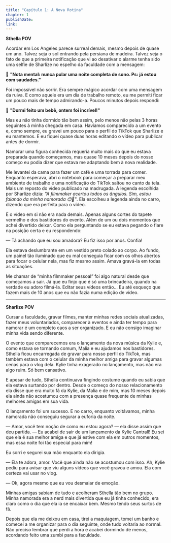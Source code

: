 ```yaml
---
title: "Capítulo 1: A Nova Rotina"
chapter: 1
publishDate: 
link: 
---
```


**Sthella POV**

Acordar em Los Angeles parece surreal demais, mesmo depois de quase um ano. Talvez seja o sol entrando pela persiana de madeira. Talvez seja o fato de que a primeira notificação que vi ao desativar o alarme tenha sido uma selfie de Sharlize no espelho da faculdade com a mensagem:

📱 **"Nota mental: nunca pular uma noite completa de sono. Ps: já estou com saudades."**

Foi impossível não sorrir. Era sempre mágico acordar com uma mensagem da ruiva. E como aquele era um dia de trabalho remoto, eu me permiti ficar um pouco mais de tempo admirando-a. Poucos minutos depois respondi:

📱 **"Dormi feito um bebê, ontem foi incrível!"**

Mas eu não tinha dormido tão bem assim, pelo menos não pelas 3 horas seguintes à minha chegada em casa. Havíamos comparecido a um evento e, como sempre, eu gravei um pouco para o perfil do TikTok que Sharlize e eu mantemos. E eu fiquei quase duas horas editando o vídeo para publicar antes de dormir.

Namorar uma figura conhecida requeria muito mais do que eu estava preparada quando começamos, mas quase 10 meses depois do nosso começo eu podia dizer que estava me adaptando bem à nova realidade.

Me levantei da cama para fazer um café e uma torrada para comer. Enquanto esperava, abri o notebook para começar a preparar meu ambiente de trabalho e uma notificação do TikTok saltou no canto da tela. Mais um reposto do vídeo publicado na madrugada. A legenda escolhida por Sharlize dizia: *"A filmmaker acertou todos os ângulos. Sim, estou falando da minha namorada 😌📸"*. Ela escolheu a legenda ainda no carro, dizendo que era perfeita para o vídeo.

E o vídeo em si não era nada demais. Apenas alguns cortes do tapete vermelho e dos bastidores do evento. Além de um ou dois momentos que achei divertido deixar. Como ela perguntando se eu estava pegando o flare na posição certa e eu respondendo:

— Tá achando que eu sou amadora? Eu fiz isso por anos. Confia!

Ela estava deslumbrante em um vestido preto colado ao corpo. Ao fundo, um painel tão iluminado que eu mal conseguia ficar com os olhos abertos para focar o celular nela, mas fiz mesmo assim. Amava gravá-la em todas as situações.

Me chamar de “minha filmmaker pessoal” foi algo natural desde que começamos a sair. Já que eu finjo que é só uma brincadeira, quando na verdade eu adoro filmá-la. Editar seus vídeos então... Eu até esqueço que fazem mais de 10 anos que eu não fazia numa edição de vídeo.

---

**Sharlize POV**

Cursar a faculdade, gravar filmes, manter minhas redes sociais atualizadas, fazer meus voluntariados, comparecer à eventos e ainda ter tempo para namorar é um completo caos a ser organizado. E eu não consigo imaginar minha vida sendo diferente.

O evento que comparecemos era o lançamento da nova música da Kylie e, como estava se tornando comum, Malia e eu ajudamos nos bastidores. Sthella ficou encarregada de gravar para nosso perfil do TikTok, mas também estava com o celular da minha melhor amiga para gravar algumas cenas para o vlog dela. Kylie tinha exagerado no lançamento, mas não era algo ruim. Só bem cansativo.

E apesar de tudo, Sthella continuava fingindo costume quando eu sabia que ela estava surtando por dentro. Desde o começo do nosso relacionamento ela disse que era muito fã da Kylie, da Malia e de mim, mas 10 meses depois ela ainda não acostumou com a presença quase frequente de minhas melhores amigas em sua vida.

O lançamento foi um sucesso. E no carro, enquanto voltávamos, minha namorada não conseguiu segurar a euforia da noite.

— Amor, você tem noção de como eu estou agora? — ela disse assim que deu partida. — Eu acabei de sair de um lançamento da Kylie Cantrall! Eu sei que ela é sua melhor amiga e que já estive com ela em outros momentos, mas essa noite foi tão especial para mim!

Eu sorri e segurei sua mão enquanto ela dirigia.

— Ela te adora, amor. Você que ainda não se acostumou com isso. Ah, Kylie pediu para avisar que viu alguns vídeos que você gravou e amou. Ela com certeza vai usar no vlog.

— Ok, agora mesmo que eu vou desmaiar de emoção.

Minhas amigas sabiam de tudo e acolheram Sthella tão bem no grupo. Minha namorada era a nerd mais divertida que eu já tinha conhecido, era claro como o dia que ela ia se encaixar bem. Mesmo tendo seus surtos de fã.

Depois que ela me deixou em casa, tirei a maquiagem, tomei um banho e comecei a me organizar para o dia seguinte, onde tudo voltaria ao normal. Não preciso lembrar que perdi a hora e acabei dormindo de menos, acordando feito uma zumbi para a faculdade.
